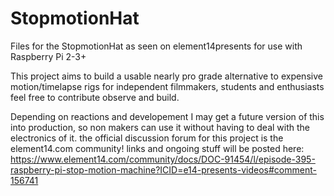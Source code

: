 # StopmotionHat
Files for the StopmotionHat  as seen on element14presents for use with Raspberry Pi 2-3+

This project aims to build a usable nearly pro grade alternative to expensive motion/timelapse rigs for independent filmmakers, students and enthusiasts
feel free to contribute observe and build. 

Depending on  reactions and developement I may get a future version of this into production, so non makers can use it without having to deal with the electronics of it.
the official discussion forum for this project is the element14.com community!
links and ongoing stuff will be posted here: https://www.element14.com/community/docs/DOC-91454/l/episode-395-raspberry-pi-stop-motion-machine?ICID=e14-presents-videos#comment-156741
